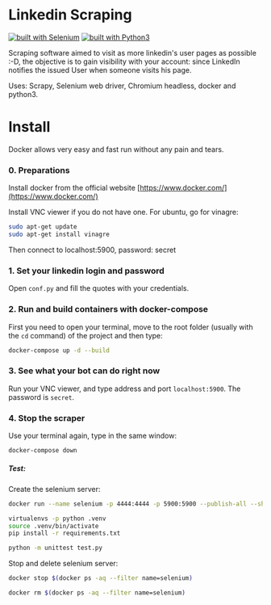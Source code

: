 # Linkedin Scraping

[![built with Selenium](https://img.shields.io/badge/built%20with-Selenium-yellow.svg)](https://github.com/SeleniumHQ/selenium)
[![built with Python3](https://img.shields.io/badge/built%20with-Python3-red.svg)](https://www.python.org/)


Scraping software aimed to visit as more linkedin's user pages as possible :-D, the objective is to gain visibility with your account: since LinkedIn notifies the issued User when someone visits his page.

Uses: Scrapy, Selenium web driver, Chromium headless, docker and python3.



# Install
Docker allows very easy and fast run without any pain and tears.

### 0. Preparations

Install docker from the official website [https://www.docker.com/](https://www.docker.com/)

Install VNC viewer if you do not have one. 
For ubuntu, go for vinagre:

```bash
sudo apt-get update
sudo apt-get install vinagre
```

Then connect to localhost:5900, password: secret

### 1. Set your linkedin login and password

Open `conf.py` and fill the quotes with your credentials.

### 2. Run and build containers with docker-compose

First you need to open your terminal, move to the root folder (usually with the `cd` command) of the project and then type:

```bash
docker-compose up -d --build
```


### 3. See what your bot can do right now

Run your VNC viewer, and type address and port `localhost:5900`. The password is `secret`.

### 4. Stop the scraper

Use your terminal again, type in the same window:
```bash
docker-compose down
```


##### Test:

Create the selenium server:
```bash
docker run --name selenium -p 4444:4444 -p 5900:5900 --publish-all --shm-size="128M" selenium/standalone-chrome-debug
```


```bash
virtualenvs -p python .venv
source .venv/bin/activate
pip install -r requirements.txt

python -m unittest test.py

```

Stop and delete selenium server:
```bash
docker stop $(docker ps -aq --filter name=selenium)

docker rm $(docker ps -aq --filter name=selenium)
```
